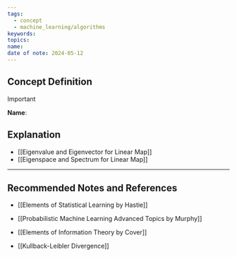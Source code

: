 ```yaml
---
tags:
  - concept
  - machine_learning/algorithms
keywords: 
topics: 
name: 
date of note: 2024-05-12
---
```


## Concept Definition

>[!important]
>**Name**: 



## Explanation

- [[Eigenvalue and Eigenvector for Linear Map]]
- [[Eigenspace and Spectrum for Linear Map]]


-----------
##  Recommended Notes and References

- [[Elements of Statistical Learning by Hastie]]
- [[Probabilistic Machine Learning Advanced Topics by Murphy]]
- [[Elements of Information Theory by Cover]]

- [[Kullback-Leibler Divergence]]